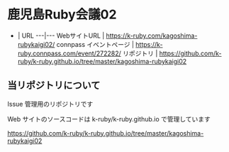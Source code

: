  # 鹿児島Ruby会議02

- | URL
---|---
WebサイトURL | https://k-ruby.com/kagoshima-rubykaigi02/
connpass イベントページ | https://k-ruby.connpass.com/event/272282/
リポジトリ | https://github.com/k-ruby/k-ruby.github.io/tree/master/kagoshima-rubykaigi02

## 当リポジトリについて

Issue 管理用のリポジトリです

Web サイトのソースコードは k-ruby/k-ruby.github.io で管理しています

https://github.com/k-ruby/k-ruby.github.io/tree/master/kagoshima-rubykaigi02
